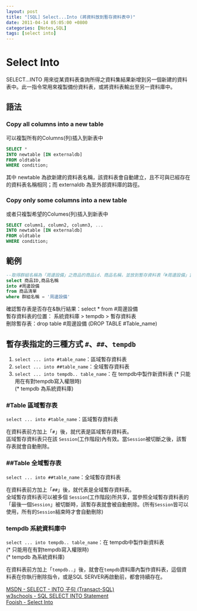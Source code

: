```yaml
---
layout: post
title: "[SQL] Select...Into (將資料放到暫存資料表中)"
date: 2011-04-14 05:05:00 +0800
categories: [Notes,SQL]
tags: [select into]
---
```


# Select Into
SELECT...INTO 用來從某資料表查詢所得之資料集結果新增到另一個新建的資料表中。此一指令常用來複製備份資料表，或將資料表輸出至另一資料庫中。

## 語法
### Copy all columns into a new table
可以複製所有的Columns(列)插入到新表中

```sql
SELECT *
INTO newtable [IN externaldb]
FROM oldtable
WHERE condition;
```
其中 newtable 為欲新建的資料表名稱，該資料表會自動建立，且不可與已經存在的資料表名稱相同；而 externaldb 為至外部資料庫的路徑。

### Copy only some columns into a new table
或者只複製希望的Columes(列)插入到新表中

```sql
SELECT column1, column2, column3, ...
INTO newtable [IN externaldb]
FROM oldtable
WHERE condition;
```

## 範例

```sql
--取得群組名稱為「周邊設備」之商品的商品id、商品名稱，並放到暫存資料表「#周邊設備」當中
select 商品ID,商品名稱 
into #周邊設備
from 商品清單
where 群組名稱 = '周邊設備'
```

確認暫存表是否存在&執行結果：select * from #周邊設備       
暫存資料表的位置： 系統資料庫 > tempdb > 暫存資料表     
刪除暫存表：drop table #周邊設備 (DROP TABLE #Table_name)

## 暫存表指定的三種方式 `#`、`##`、`tempdb`

1. `select ... into #table_name`：區域暫存資料表
2. `select ... into ##table_name`：全域暫存資料表
3. `select ... into tempdb.. table_name`：在 tempdb中製作新資料表
(* 只能用在有對tempdb寫入權限時)        
(* tempdb 為系統資料庫)

### #Table 區域暫存表
`select ... into #table_name`：區域暫存資料表     

在資料表前方加上「`#`」後，就代表是區域暫存資料表。     
區域暫存資料表只在該 `Session`(工作階段)內有效。當`Session`被切斷之後，該暫存表就會自動刪除。


### ##Table 全域暫存表 
`select ... into ##table_name`：全域暫存資料表       

在資料表前方加上「`##`」後，就代表是全域暫存資料表。     
全域暫存資料表可以被多個 `Session`(工作階段)所共享，當參照全域暫存資料表的「最後一個`Session`」被切斷時，該暫存表就會被自動刪除。(所有`Session`皆可以使用，所有的`Session`結束時才會自動刪除)


### tempdb 系統資料庫中
`select ... into tempdb.. table_name`：在 tempdb中製作新資料表        
(* 只能用在有對tempdb寫入權限時)        
(* tempdb 為系統資料庫)

在資料表前方加上「`tempdb..`」後，就會在`tempdb`資料庫內製作資料表，這個資料表在你執行刪除指令，或是SQL SERVER再啟動前，都會持續存在。


[MSDN - SELECT - INTO 子句 (Transact-SQL)](https://learn.microsoft.com/zh-tw/sql/t-sql/queries/select-into-clause-transact-sql?view=sql-server-ver16)       
[w3schools - SQL SELECT INTO Statement](https://www.w3schools.com/sql/sql_select_into.asp)      
[Fooish - Select Into](https://www.fooish.com/sql/select-into.html)